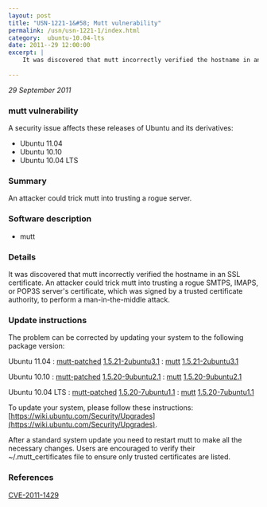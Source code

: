 ```yaml
---
layout: post
title: "USN-1221-1&#58; Mutt vulnerability"
permalink: /usn/usn-1221-1/index.html
category:  ubuntu-10.04-lts
date: 2011--29 12:00:00
excerpt: |
    It was discovered that mutt incorrectly verified the hostname in an SSL certificate. An attacker could trick mutt into trusting a rogue SMTPS, IMAPS, or POP3S server&#39;s certificate, which was signed by a trusted certificate authority, to perform a man-in-the-middle attack. 
    
--- 
```

 
 

*29 September 2011*

### mutt vulnerability

A security issue affects these releases of Ubuntu and its derivatives:

* Ubuntu 11.04
* Ubuntu 10.10
* Ubuntu 10.04 LTS

### Summary

An attacker could trick mutt into trusting a rogue server. 

### Software description

* mutt 

### Details

It was discovered that mutt incorrectly verified the hostname in an SSL certificate. An attacker could trick mutt into trusting a rogue SMTPS, IMAPS, or POP3S server&#39;s certificate, which was signed by a trusted certificate authority, to perform a man-in-the-middle attack. 

### Update instructions

The problem can be corrected by updating your system to the following package version:

Ubuntu 11.04
 : [mutt-patched](https://launchpad.net/ubuntu/+source/mutt) <span> [1.5.21-2ubuntu3.1](https://launchpad.net/ubuntu/+source/mutt/1.5.21-2ubuntu3.1) </span> 
 : [mutt](https://launchpad.net/ubuntu/+source/mutt) <span> [1.5.21-2ubuntu3.1](https://launchpad.net/ubuntu/+source/mutt/1.5.21-2ubuntu3.1) </span> 

Ubuntu 10.10
 : [mutt-patched](https://launchpad.net/ubuntu/+source/mutt) <span> [1.5.20-9ubuntu2.1](https://launchpad.net/ubuntu/+source/mutt/1.5.20-9ubuntu2.1) </span> 
 : [mutt](https://launchpad.net/ubuntu/+source/mutt) <span> [1.5.20-9ubuntu2.1](https://launchpad.net/ubuntu/+source/mutt/1.5.20-9ubuntu2.1) </span> 

Ubuntu 10.04 LTS
 : [mutt-patched](https://launchpad.net/ubuntu/+source/mutt) <span> [1.5.20-7ubuntu1.1](https://launchpad.net/ubuntu/+source/mutt/1.5.20-7ubuntu1.1) </span> 
 : [mutt](https://launchpad.net/ubuntu/+source/mutt) <span> [1.5.20-7ubuntu1.1](https://launchpad.net/ubuntu/+source/mutt/1.5.20-7ubuntu1.1) </span> 

To update your system, please follow these instructions: [https://wiki.ubuntu.com/Security/Upgrades](https://wiki.ubuntu.com/Security/Upgrades).

After a standard system update you need to restart mutt to make all the necessary changes. Users are encouraged to verify their ~/.mutt_certificates file to ensure only trusted certificates are listed. 

### References

 
 [CVE-2011-1429](http://people.ubuntu.com/~ubuntu-security/cve/CVE-2011-1429)
 

